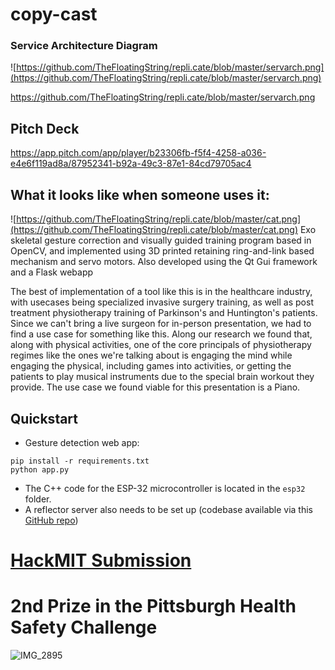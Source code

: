 # copy-cast

### Service Architecture Diagram
![https://github.com/TheFloatingString/repli.cate/blob/master/servarch.png](https://github.com/TheFloatingString/repli.cate/blob/master/servarch.png)

https://github.com/TheFloatingString/repli.cate/blob/master/servarch.png
## Pitch Deck
https://app.pitch.com/app/player/b23306fb-f5f4-4258-a036-e4e6f119ad8a/87952341-b92a-49c3-87e1-84cd79705ac4
## What it looks like when someone uses it:
![https://github.com/TheFloatingString/repli.cate/blob/master/cat.png](https://github.com/TheFloatingString/repli.cate/blob/master/cat.png)
Exo skeletal gesture correction and visually guided training program based in OpenCV, and implemented using 3D printed retaining ring-and-link based mechanism and servo motors. 
Also developed using the Qt Gui framework and a Flask webapp

The best of implementation of a tool like this is in the healthcare industry, with usecases being specialized invasive surgery training, as well as post treatment physiotherapy training of Parkinson's and Huntington's patients. Since we can't bring a live surgeon for in-person presentation, we had to find a use case for something like this. Along our research we found that, along with physical activities, one of the core principals of physiotherapy regimes like the ones we're talking about is engaging the mind while engaging the physical, including games into activities, or getting the patients to play musical instruments due to the special brain workout they provide. The use case we found viable for this presentation is a Piano.

## Quickstart

* Gesture detection web app:

```
pip install -r requirements.txt
python app.py
```

* The C++ code for the ESP-32 microcontroller is located in the `esp32` folder.
* A reflector server also needs to be set up (codebase available via this [GitHub repo](https://github.com/TheFloatingString/reflector-server))

# [HackMIT Submission](https://spectacle.hackmit.org/project/80)


# 2nd Prize in the Pittsburgh Health Safety Challenge
![IMG_2895](https://user-images.githubusercontent.com/39400946/195171715-9aeb3781-cacc-455b-8304-cef0ff693307.jpeg)
